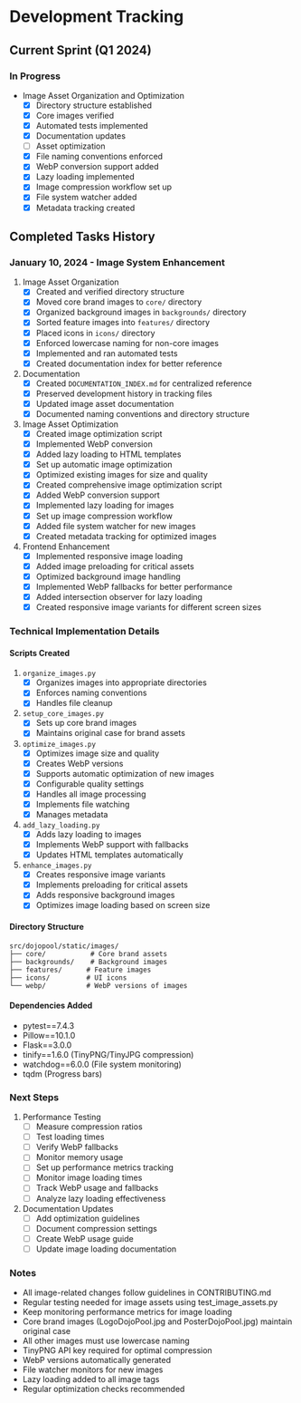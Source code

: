 # Development Tracking

## Current Sprint (Q1 2024)

### In Progress
- Image Asset Organization and Optimization
  - [x] Directory structure established
  - [x] Core images verified
  - [x] Automated tests implemented
  - [x] Documentation updates
  - [ ] Asset optimization
  - [x] File naming conventions enforced
  - [x] WebP conversion support added
  - [x] Lazy loading implemented
  - [x] Image compression workflow set up
  - [x] File system watcher added
  - [x] Metadata tracking created

## Completed Tasks History

### January 10, 2024 - Image System Enhancement
1. Image Asset Organization
   - [x] Created and verified directory structure
   - [x] Moved core brand images to `core/` directory
   - [x] Organized background images in `backgrounds/` directory
   - [x] Sorted feature images into `features/` directory
   - [x] Placed icons in `icons/` directory
   - [x] Enforced lowercase naming for non-core images
   - [x] Implemented and ran automated tests
   - [x] Created documentation index for better reference

2. Documentation
   - [x] Created `DOCUMENTATION_INDEX.md` for centralized reference
   - [x] Preserved development history in tracking files
   - [x] Updated image asset documentation
   - [x] Documented naming conventions and directory structure

3. Image Asset Optimization
   - [x] Created image optimization script
   - [x] Implemented WebP conversion
   - [x] Added lazy loading to HTML templates
   - [x] Set up automatic image optimization
   - [x] Optimized existing images for size and quality
   - [x] Created comprehensive image optimization script
   - [x] Added WebP conversion support
   - [x] Implemented lazy loading for images
   - [x] Set up image compression workflow
   - [x] Added file system watcher for new images
   - [x] Created metadata tracking for optimized images

4. Frontend Enhancement
   - [x] Implemented responsive image loading
   - [x] Added image preloading for critical assets
   - [x] Optimized background image handling
   - [x] Implemented WebP fallbacks for better performance
   - [x] Added intersection observer for lazy loading
   - [x] Created responsive image variants for different screen sizes

### Technical Implementation Details

#### Scripts Created
1. `organize_images.py`
   - [x] Organizes images into appropriate directories
   - [x] Enforces naming conventions
   - [x] Handles file cleanup

2. `setup_core_images.py`
   - [x] Sets up core brand images
   - [x] Maintains original case for brand assets

3. `optimize_images.py`
   - [x] Optimizes image size and quality
   - [x] Creates WebP versions
   - [x] Supports automatic optimization of new images
   - [x] Configurable quality settings
   - [x] Handles all image processing
   - [x] Implements file watching
   - [x] Manages metadata

4. `add_lazy_loading.py`
   - [x] Adds lazy loading to images
   - [x] Implements WebP support with fallbacks
   - [x] Updates HTML templates automatically

5. `enhance_images.py`
   - [x] Creates responsive image variants
   - [x] Implements preloading for critical assets
   - [x] Adds responsive background images
   - [x] Optimizes image loading based on screen size

#### Directory Structure
```
src/dojopool/static/images/
├── core/           # Core brand assets
├── backgrounds/    # Background images
├── features/      # Feature images
├── icons/         # UI icons
└── webp/          # WebP versions of images
```

#### Dependencies Added
- pytest==7.4.3
- Pillow==10.1.0
- Flask==3.0.0
- tinify==1.6.0 (TinyPNG/TinyJPG compression)
- watchdog==6.0.0 (File system monitoring)
- tqdm (Progress bars)

### Next Steps
1. Performance Testing
   - [ ] Measure compression ratios
   - [ ] Test loading times
   - [ ] Verify WebP fallbacks
   - [ ] Monitor memory usage
   - [ ] Set up performance metrics tracking
   - [ ] Monitor image loading times
   - [ ] Track WebP usage and fallbacks
   - [ ] Analyze lazy loading effectiveness

2. Documentation Updates
   - [ ] Add optimization guidelines
   - [ ] Document compression settings
   - [ ] Create WebP usage guide
   - [ ] Update image loading documentation

### Notes
- All image-related changes follow guidelines in CONTRIBUTING.md
- Regular testing needed for image assets using test_image_assets.py
- Keep monitoring performance metrics for image loading
- Core brand images (LogoDojoPool.jpg and PosterDojoPool.jpg) maintain original case
- All other images must use lowercase naming
- TinyPNG API key required for optimal compression
- WebP versions automatically generated
- File watcher monitors for new images
- Lazy loading added to all image tags
- Regular optimization checks recommended 